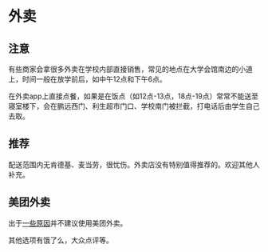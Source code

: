 # 外卖

## 注意

有些商家会拿很多外卖在学校内部直接销售，常见的地点在大学会馆南边的小道上，时间一般在放学前后，如中午12点和下午6点。

在外卖app上直接点餐，如果是在饭点（如12点-13点，18点-19点）常常不能送至寝室楼下，会在鹏远西门、利生超市门口、学校南门被拦截，打电话后由学生自己去取。

## 推荐

配送范围内无肯德基、麦当劳，很忧伤。外卖店没有特别值得推荐的。欢迎其他人补充。


## 美团外卖

出于[一些原因](https://www.zhihu.com/question/62618702)并不建议使用美团外卖。

其他选项有饿了么，大众点评等。
